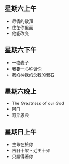 

## 星期六上午
* 尽情的敬拜
* 住在你里面
* 他能改变

## 星期六下午
* 一粒麦子
* 我要一心称谢你
* 我的神我的父我的磐石

## 星期六晚上
* The Greatness of our God
* 阿门
* 奇异恩典

## 星期日上午
* 生命在於你
* 古旧十架 - 近主十架
* 只願得著你

